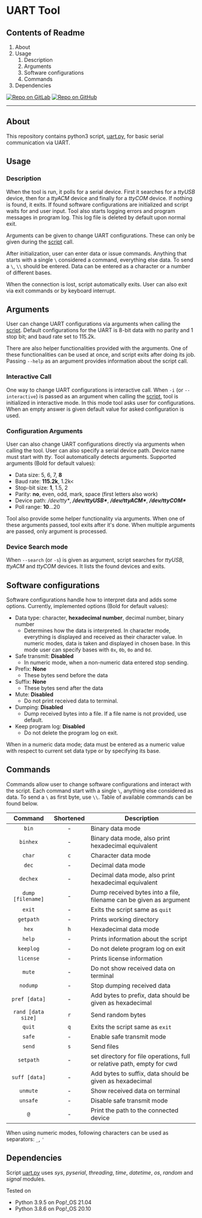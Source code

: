 # UART Tool

## Contents of Readme

1. About
2. Usage
   1. Description
   2. Arguments
   3. Software configurations
   4. Commands
3. Dependencies

[![Repo on GitLab](https://img.shields.io/badge/repo-GitLab-6C488A.svg)](https://gitlab.com/suoglu/uart-tool)
[![Repo on GitHub](https://img.shields.io/badge/repo-GitHub-3D76C2.svg)](https://github.com/suoglu/UART-Tool)

---

## About

This repository contains python3 script, [uart.py](Sources/uart.py), for basic serial communication via UART.

## Usage

### Description

When the tool is run, it polls for a serial device. First it searches for a *ttyUSB* device, then for a *ttyACM* device and finally for a *ttyCOM* device. If nothing is found, it exits. If found software configurations are initialized and script waits for and user input. Tool also starts logging errors and program messages in program log. This log file is deleted by default upon normal exit.

Arguments can be given to change UART configurations. These can only be given during the [script](Sources/uart.py) call.

After initialization, user can enter data or issue commands. Anything that starts with a single `\` considered a command, everything else data. To send a `\`, `\\` should be entered. Data can be entered as a character or a number of different bases.

When the connection is lost, script automatically exits. User can also exit via exit commands or by keyboard interrupt.

## Arguments

User can change UART configurations via arguments when calling the [script](Sources/uart.py). Default configurations for the UART is 8-bit data with no parity and 1 stop bit; and baud rate set to 115.2k.

There are also helper functionalities provided with the arguments. One of these functionalities can be used at once, and script exits after doing its job. Passing `--help` as an argument provides information about the script call.

### Interactive Call

One way to change UART configurations is interactive call. When `-i` (or `--interactive`) is passed as an argument when calling the [script](Sources/uart.py), tool is initialized in interactive mode. In this mode tool asks user for configurations. When an empty answer is given default value for asked configuration is used.

### Configuration Arguments

User can also change UART configurations directly via arguments when calling the tool. User can also specify a serial device path. Device name must start with *tty*. Tool automatically detects arguments. Supported arguments (Bold for default values):

* Data size: 5, 6, 7, **8**
* Baud rate: **115.2k**, 1.2k<
* Stop-bit size: **1**, 1.5, 2
* Parity: **no**, even, odd, mark, space (first letters also work)
* Device path: */dev/tty\**, ***/dev/ttyUSB\****, ***/dev/ttyACM\****, ***/dev/ttyCOM\****
* Poll range: **10**...20

Tool also provide some helper functionality via arguments. When one of these arguments passed, tool exits after it's done. When multiple arguments are passed, only argument is processed.

### Device Search mode

When `--search` (or `-s`) is given as argument, script searches for *ttyUSB*, *ttyACM* and *ttyCOM* devices. It lists the found devices and exits.

## Software configurations

Software configurations handle how to interpret data and adds some options. Currently, implemented options (Bold for default values):

* Data type: character, **hexadecimal number**, decimal number, binary number
  * Determines how the data is interpreted. In character mode, everything is displayed and received as their character value. In numeric modes, data is taken and displayed in chosen base. In this mode user can specify bases with `0x`, `0b`, `0o` and `0d`.
* Safe transmit: **Disabled**
  * In numeric mode, when a non-numeric data entered stop sending.
* Prefix: **None**
  * These bytes send before the data
* Suffix: **None**
  * These bytes send after the data
* Mute: **Disabled**
  * Do not print received data to terminal.
* Dumping: **Disabled**
  * Dump received bytes into a file. If a file name is not provided, use default.
* Keep program log: **Disabled**
  * Do not delete the program log on exit.

When in a numeric data mode; data must be entered as a numeric value with respect to current set data type or by specifying its base.

## Commands

Commands allow user to change software configurations and interact with the script. Each command start with a single `\`, anything else considered as data. To send a `\` as first byte, use `\\`. Table of available commands can be found below.

|Command|Shortened|Description|
|:---:|:---:|---|
|`bin`|-|Binary data mode|
|`binhex`|-|Binary data mode, also print hexadecimal equivalent|
|`char`|`c`|Character data mode|
|`dec`|-|Decimal data mode|
|`dechex`|-|Decimal data mode, also print hexadecimal equivalent|
|`dump [filename]`|-|Dump received bytes into a file, filename can be given as argument|
|`exit`|-|Exits the script same as `quit`|
|`getpath`|-|Prints working directory|
|`hex`|`h`|Hexadecimal data mode|
|`help`|-|Prints information about the script|
|`keeplog`|-|Do not delete program log on exit|
|`license`|-|Prints license information|
|`mute`|-|Do not show received data on terminal|
|`nodump`|-|Stop dumping received data|
|`pref [data]`|-|Add bytes to prefix, data should be given as hexadecimal|
|`rand [data size]`|`r`|Send random bytes|
|`quit`|`q`|Exits the script same as `exit`|
|`safe`|-|Enable safe transmit mode|
|`send`|`s`|Send files|
|`setpath`|-|set directory for file operations, full or relative path, empty for cwd |
|`suff [data]`|-|Add bytes to suffix, data should be given as hexadecimal|
|`unmute`|-|Show received data on terminal|
|`unsafe`|-|Disable safe transmit mode|
|`@`|-|Print the path to the connected device|

When using numeric modes, following characters can be used as separators: `_`,  `'`

## Dependencies

Script [uart.py](Sources/uart.py) uses *sys*, *pyserial*, *threading*, *time*, *datetime*, *os*, *random* and *signal* modules.

Tested on

- Python 3.9.5 on Pop!_OS 21.04
- Python 3.8.6 on Pop!_OS 20.10
